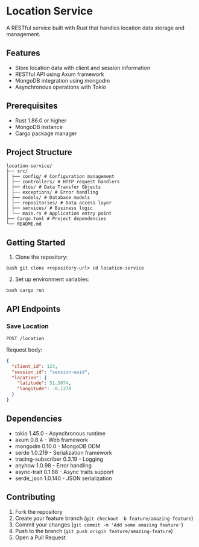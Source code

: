 # Location Service

A RESTful service built with Rust that handles location data storage and management.

## Features

- Store location data with client and session information
- RESTful API using Axum framework
- MongoDB integration using mongodm
- Asynchronous operations with Tokio

## Prerequisites

- Rust 1.86.0 or higher
- MongoDB instance
- Cargo package manager

## Project Structure
```
location-service/ 
├── src/ 
│ ├── config/ # Configuration management 
│ ├── controllers/ # HTTP request handlers 
│ ├── dtos/ # Data Transfer Objects 
│ ├── exceptions/ # Error handling 
│ ├── models/ # Database models
│ ├── repositories/ # Data access layer 
│ ├── services/ # Business logic 
│ └── main.rs # Application entry point 
├── Cargo.toml # Project dependencies 
└── README.md
```


## Getting Started

1. Clone the repository:
   
```
bash git clone <repository-url> cd location-service
```

2. Set up environment variables:
```aiignore
bash cargo run
```

## API Endpoints

### Save Location
```
POST /location
```

Request body:

```json 
{ 
  "client_id": 123, 
  "session_id": "session-uuid", 
  "location": {
    "latitude": 51.5074,
    "longitude": -0.1278
  }
}
```

## Dependencies

- tokio 1.45.0 - Asynchronous runtime
- axum 0.8.4 - Web framework
- mongodm 0.10.0 - MongoDB ODM
- serde 1.0.219 - Serialization framework
- tracing-subscriber 0.3.19 - Logging
- anyhow 1.0.98 - Error handling
- async-trait 0.1.88 - Async traits support
- serde_json 1.0.140 - JSON serialization

## Contributing

1. Fork the repository
2. Create your feature branch (`git checkout -b feature/amazing-feature`)
3. Commit your changes (`git commit -m 'Add some amazing feature'`)
4. Push to the branch (`git push origin feature/amazing-feature`)
5. Open a Pull Request
